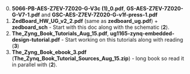 0. **5066-PB-AES-Z7EV-7Z020-G-V3c (1)_0.pdf**, **GS-AES-Z7EV-7Z020-G-V7-1.pdf** and **GSC-AES-Z7EV-7Z020-G-v1f-press-1.pdf**
1. **ZedBoard_HW_UG_v2_2.pdf** (same as **zedboard_ug.pdf**) + **zedboard_sch** - Start with this doc along with the schematic (**2**).
2. **The_Zyng_Book_Tutorials_Aug_15.pdf**, **ug1165-zynq-embedded-design-tutorial.pdf** - Start working on this tutorials along with reading (**3**)
3. **The_Zyng_Book_ebook_3.pdf** (**The_Zynq_Book_Tutorial_Sources_Aug_15.zip**) - long book so read it in parallel with (**2**).

